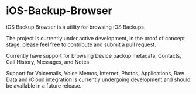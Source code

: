 # iOS-Backup-Browser
iOS Backup Browser is a utility for browsing iOS Backups.

The project is currently under active development, in the proof of concept stage, please feel free to contribute and submit a pull request.

Currently have support for browsing Device backup metadata, Contacts, Call History, Messages, and Notes.

Support for Voicemails, Voice Memos, Internet, Photos, Applications, Raw Data and iCloud integration is currently undergoing development and should be available in a future release.